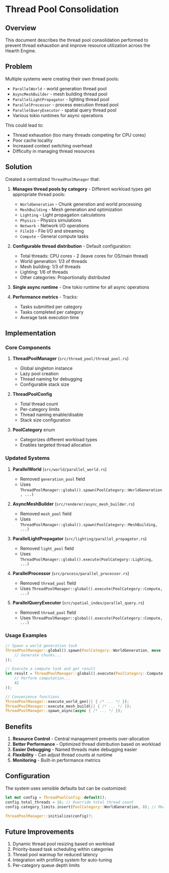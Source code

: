 # Thread Pool Consolidation

## Overview

This document describes the thread pool consolidation performed to prevent thread exhaustion and improve resource utilization across the Hearth Engine.

## Problem

Multiple systems were creating their own thread pools:
- `ParallelWorld` - world generation thread pool
- `AsyncMeshBuilder` - mesh building thread pool  
- `ParallelLightPropagator` - lighting thread pool
- `ParallelProcessor` - process execution thread pool
- `ParallelQueryExecutor` - spatial query thread pool
- Various tokio runtimes for async operations

This could lead to:
- Thread exhaustion (too many threads competing for CPU cores)
- Poor cache locality
- Increased context switching overhead
- Difficulty in managing thread resources

## Solution

Created a centralized `ThreadPoolManager` that:

1. **Manages thread pools by category** - Different workload types get appropriate thread pools:
   - `WorldGeneration` - Chunk generation and world processing
   - `MeshBuilding` - Mesh generation and optimization
   - `Lighting` - Light propagation calculations
   - `Physics` - Physics simulations
   - `Network` - Network I/O operations
   - `FileIO` - File I/O and streaming
   - `Compute` - General compute tasks

2. **Configurable thread distribution** - Default configuration:
   - Total threads: CPU cores - 2 (leave cores for OS/main thread)
   - World generation: 1/3 of threads
   - Mesh building: 1/3 of threads
   - Lighting: 1/6 of threads
   - Other categories: Proportionally distributed

3. **Single async runtime** - One tokio runtime for all async operations

4. **Performance metrics** - Tracks:
   - Tasks submitted per category
   - Tasks completed per category
   - Average task execution time

## Implementation

### Core Components

1. **ThreadPoolManager** (`src/thread_pool/thread_pool.rs`)
   - Global singleton instance
   - Lazy pool creation
   - Thread naming for debugging
   - Configurable stack size

2. **ThreadPoolConfig**
   - Total thread count
   - Per-category limits
   - Thread naming enable/disable
   - Stack size configuration

3. **PoolCategory** enum
   - Categorizes different workload types
   - Enables targeted thread allocation

### Updated Systems

1. **ParallelWorld** (`src/world/parallel_world.rs`)
   - Removed `generation_pool` field
   - Uses `ThreadPoolManager::global().spawn(PoolCategory::WorldGeneration, ...)`

2. **AsyncMeshBuilder** (`src/renderer/async_mesh_builder.rs`)
   - Removed `mesh_pool` field
   - Uses `ThreadPoolManager::global().spawn(PoolCategory::MeshBuilding, ...)`

3. **ParallelLightPropagator** (`src/lighting/parallel_propagator.rs`)
   - Removed `light_pool` field
   - Uses `ThreadPoolManager::global().execute(PoolCategory::Lighting, ...)`

4. **ParallelProcessor** (`src/process/parallel_processor.rs`)
   - Removed `thread_pool` field
   - Uses `ThreadPoolManager::global().execute(PoolCategory::Compute, ...)`

5. **ParallelQueryExecutor** (`src/spatial_index/parallel_query.rs`)
   - Removed `thread_pool` field
   - Uses `ThreadPoolManager::global().execute(PoolCategory::Compute, ...)`

### Usage Examples

```rust
// Spawn a world generation task
ThreadPoolManager::global().spawn(PoolCategory::WorldGeneration, move || {
    // Generate chunks...
});

// Execute a compute task and get result
let result = ThreadPoolManager::global().execute(PoolCategory::Compute, || {
    // Perform computation...
    42
});

// Convenience functions
ThreadPoolManager::execute_world_gen(|| { /* ... */ });
ThreadPoolManager::execute_mesh_build(|| { /* ... */ });
ThreadPoolManager::spawn_async(async { /* ... */ });
```

## Benefits

1. **Resource Control** - Central management prevents over-allocation
2. **Better Performance** - Optimized thread distribution based on workload
3. **Easier Debugging** - Named threads make debugging easier
4. **Flexibility** - Can adjust thread counts at runtime
5. **Monitoring** - Built-in performance metrics

## Configuration

The system uses sensible defaults but can be customized:

```rust
let mut config = ThreadPoolConfig::default();
config.total_threads = 16; // Override total thread count
config.category_limits.insert(PoolCategory::WorldGeneration, 8); // More threads for world gen

ThreadPoolManager::initialize(config)?;
```

## Future Improvements

1. Dynamic thread pool resizing based on workload
2. Priority-based task scheduling within categories
3. Thread pool warmup for reduced latency
4. Integration with profiling system for auto-tuning
5. Per-category queue depth limits